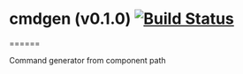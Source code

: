 # cmdgen (v0.1.0) [![Build Status](https://travis-ci.org/ruado1987/cmdgen.png?branch=master)](https://travis-ci.org/ruado1987/cmdgen)
======

Command generator from component path